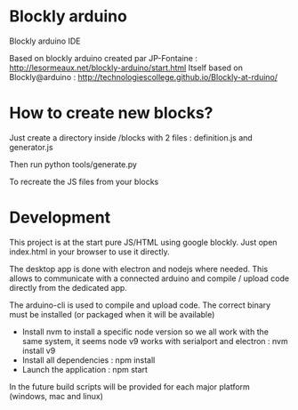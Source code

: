 # Blockly arduino
Blockly arduino IDE

Based on blockly arduino created par JP-Fontaine : http://lesormeaux.net/blockly-arduino/start.html
Itself based on Blockly@arduino : http://technologiescollege.github.io/Blockly-at-rduino/


# How to create new blocks?

Just create a directory inside /blocks with 2 files : definition.js and generator.js

Then run python tools/generate.py

To recreate the JS files from your blocks

# Development
This project is at the start pure JS/HTML using google blockly. Just open index.html in your browser to use it directly.

The desktop app is done with electron and nodejs where needed. This allows to communicate with a connected arduino and compile / upload code directly from the dedicated app.

The arduino-cli is used to compile and upload code. The correct binary must be installed (or packaged when it will be available)

- Install nvm to install a specific node version so we all work with  the same system, it seems node v9 works with serialport and electron : nvm install v9
- Install all dependencies :  npm install
- Launch the application : npm start

In the future build scripts will be provided for each major platform (windows, mac and linux)
